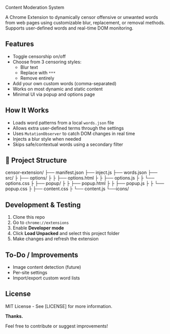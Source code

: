 Content Moderation System

A Chrome Extension to dynamically censor offensive or unwanted words from web pages using customizable blur, replacement, or removal methods. Supports user-defined words and real-time DOM monitoring.


##  Features
- Toggle censorship on/off
- Choose from 3 censoring styles:
  - Blur text
  - Replace with `***`
  - Remove entirely
- Add your own custom words (comma-separated)
- Works on most dynamic and static content
- Minimal UI via popup and options page


##  How It Works
- Loads word patterns from a local `words.json` file
- Allows extra user-defined terms through the settings
- Uses `MutationObserver` to catch DOM changes in real time
- Injects a blur style when needed
- Skips safe/contextual words using a secondary filter


## 📁 Project Structure

censor-extension/
├── manifest.json
├── inject.js
├── words.json 
├── src/
├    ├── options/
├    ├    ├── options.html
├    ├    ├── options.js
├    ├    └──  options.css
├    ├── popup/
├    ├    ├── popup.html
├    ├    ├── popup.js
├    ├    └──  popup.css
├    ├── content.css
├    └── content.js
└──icons/

##  Development & Testing

1. Clone this repo
2. Go to `chrome://extensions`
3. Enable **Developer mode**
4. Click **Load Unpacked** and select this project folder
5. Make changes and refresh the extension

##   To-Do / Improvements

- Image content detection (future)
- Per-site settings
- Import/export custom word lists

##   License


MIT License - See [LICENSE] for more information.


**Thanks.**

Feel free to contribute or suggest improvements!
